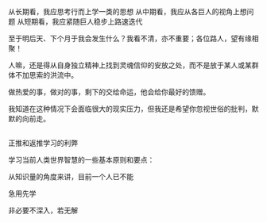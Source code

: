 从长期看，我应思考行而上学一类的思想
从中期看，我应从各巨人的视角上想问题
从短期看，我应紧随巨人稳步上路速迭代

至于明后天、下个月于我会发生什么？我看不清，亦不重要；各位路人，望有缘相聚！

人嘛，还是得从自身独立精神上找到灵魂信仰的安放之处，而不是放于某人或某群体不加思索的洪流中。


做热爱的事，做对的事，剩下的交给命运，他会给你最好的馈赠。

我知道在这种情况下会面临很大的现实压力，但我还是希望你忽视世俗的批判，默默的向前走。




## 
正推和返推学习的利弊

学习当前人类世界智慧的一些基本原则和要点：

从知识量的角度来讲，目前一个人已不能

急用先学

非必要不深入，若无解


